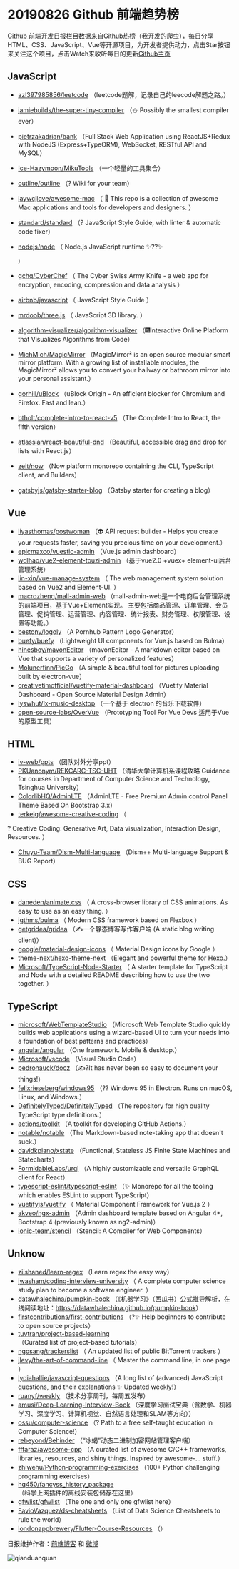 # 20190826 Github 前端趋势榜

[Github 前端开发日报](https://qdkfweb.cn/c/news)栏目数据来自[Github热榜](https://github.qdkfweb.cn/)（我开发的爬虫），每日分享HTML、CSS、JavaScript、Vue等开源项目，为开发者提供动力，点击Star按钮来关注这个项目，点击Watch来收听每日的更新[Github主页](https://github.com/kujian/githubTrending)
## JavaScript

* [azl397985856/leetcode](https://github.com/azl397985856/leetcode) （leetcode题解，记录自己的leecode解题之路。）
* [jamiebuilds/the-super-tiny-compiler](https://github.com/jamiebuilds/the-super-tiny-compiler) （⛄️ Possibly the smallest compiler ever）
* [pietrzakadrian/bank](https://github.com/pietrzakadrian/bank) （Full Stack Web Application using ReactJS+Redux with NodeJS (Express+TypeORM), WebSocket, RESTful API and MySQL）
* [Ice-Hazymoon/MikuTools](https://github.com/Ice-Hazymoon/MikuTools) （一个轻量的工具集合）
* [outline/outline](https://github.com/outline/outline) （? Wiki for your team）
* [jaywcjlove/awesome-mac](https://github.com/jaywcjlove/awesome-mac) （
         This repo is a collection of awesome Mac applications and tools for developers and designers.
      ）
* [standard/standard](https://github.com/standard/standard) （? JavaScript Style Guide, with linter &amp; automatic code fixer）
* [nodejs/node](https://github.com/nodejs/node) （
        Node.js JavaScript runtime ✨??✨

      ）
* [gchq/CyberChef](https://github.com/gchq/CyberChef) （
        The Cyber Swiss Army Knife - a web app for encryption, encoding, compression and data analysis
      ）
* [airbnb/javascript](https://github.com/airbnb/javascript) （
        JavaScript Style Guide
      ）
* [mrdoob/three.js](https://github.com/mrdoob/three.js) （
        JavaScript 3D library.
      ）
* [algorithm-visualizer/algorithm-visualizer](https://github.com/algorithm-visualizer/algorithm-visualizer) （&#x1f386;Interactive Online Platform that Visualizes Algorithms from Code）
* [MichMich/MagicMirror](https://github.com/MichMich/MagicMirror) （MagicMirror² is an open source modular smart mirror platform. With a growing list of installable modules, the MagicMirror² allows you to convert your hallway or bathroom mirror into your personal assistant.）
* [gorhill/uBlock](https://github.com/gorhill/uBlock) （uBlock Origin - An efficient blocker for Chromium and Firefox. Fast and lean.）
* [btholt/complete-intro-to-react-v5](https://github.com/btholt/complete-intro-to-react-v5) （The Complete Intro to React, the fifth version）
* [atlassian/react-beautiful-dnd](https://github.com/atlassian/react-beautiful-dnd) （Beautiful, accessible drag and drop for lists with React.js）
* [zeit/now](https://github.com/zeit/now) （Now platform monorepo containing the CLI, TypeScript client, and Builders）
* [gatsbyjs/gatsby-starter-blog](https://github.com/gatsbyjs/gatsby-starter-blog) （Gatsby starter for creating a blog）

## Vue

* [liyasthomas/postwoman](https://github.com/liyasthomas/postwoman) （&#x1f47d; API request builder - Helps you create your requests faster, saving you precious time on your development.）
* [epicmaxco/vuestic-admin](https://github.com/epicmaxco/vuestic-admin) （Vue.js admin dashboard）
* [wdlhao/vue2-element-touzi-admin](https://github.com/wdlhao/vue2-element-touzi-admin) （基于vue2.0 +vuex+ element-ui后台管理系统）
* [lin-xin/vue-manage-system](https://github.com/lin-xin/vue-manage-system) （
        The web management system solution based on Vue2 and Element-UI.
      ）
* [macrozheng/mall-admin-web](https://github.com/macrozheng/mall-admin-web) （mall-admin-web是一个电商后台管理系统的前端项目，基于Vue+Element实现。 主要包括商品管理、订单管理、会员管理、促销管理、运营管理、内容管理、统计报表、财务管理、权限管理、设置等功能。）
* [bestony/logoly](https://github.com/bestony/logoly) （A Pornhub Pattern Logo Generator）
* [buefy/buefy](https://github.com/buefy/buefy) （Lightweight UI components for Vue.js based on Bulma）
* [hinesboy/mavonEditor](https://github.com/hinesboy/mavonEditor) （mavonEditor - A markdown editor based on Vue that supports a variety of personalized features）
* [Molunerfinn/PicGo](https://github.com/Molunerfinn/PicGo) （A simple &amp; beautiful tool for pictures uploading built by electron-vue）
* [creativetimofficial/vuetify-material-dashboard](https://github.com/creativetimofficial/vuetify-material-dashboard) （Vuetify Material Dashboard - Open Source Material Design Admin）
* [lyswhut/lx-music-desktop](https://github.com/lyswhut/lx-music-desktop) （一个基于 electron 的音乐下载软件）
* [open-source-labs/OverVue](https://github.com/open-source-labs/OverVue) （Prototyping Tool For Vue Devs 适用于Vue的原型工具）

## HTML

* [iv-web/ppts](https://github.com/iv-web/ppts) （团队对外分享ppt）
* [PKUanonym/REKCARC-TSC-UHT](https://github.com/PKUanonym/REKCARC-TSC-UHT) （清华大学计算机系课程攻略 Guidance for courses in Department of Computer Science and Technology, Tsinghua University）
* [ColorlibHQ/AdminLTE](https://github.com/ColorlibHQ/AdminLTE) （AdminLTE - Free Premium Admin control Panel Theme Based On Bootstrap 3.x）
* [terkelg/awesome-creative-coding](https://github.com/terkelg/awesome-creative-coding) （
        
? Creative Coding: Generative Art, Data visualization, Interaction Design, Resources.
      ）
* [Chuyu-Team/Dism-Multi-language](https://github.com/Chuyu-Team/Dism-Multi-language) （Dism++ Multi-language Support &amp; BUG Report）

## CSS

* [daneden/animate.css](https://github.com/daneden/animate.css) （
        A cross-browser library of CSS animations. As easy to use as an easy thing.
      ）
* [jgthms/bulma](https://github.com/jgthms/bulma) （
        Modern CSS framework based on Flexbox
      ）
* [getgridea/gridea](https://github.com/getgridea/gridea) （✍️一个静态博客写作客户端 (A static blog writing client)）
* [google/material-design-icons](https://github.com/google/material-design-icons) （
        Material Design icons by Google
      ）
* [theme-next/hexo-theme-next](https://github.com/theme-next/hexo-theme-next) （Elegant and powerful theme for Hexo.）
* [Microsoft/TypeScript-Node-Starter](https://github.com/Microsoft/TypeScript-Node-Starter) （
        A starter template for TypeScript and Node with a detailed README describing how to use the two together.
      ）

## TypeScript

* [microsoft/WebTemplateStudio](https://github.com/microsoft/WebTemplateStudio) （Microsoft Web Template Studio quickly builds web applications using a wizard-based UI to turn your needs into a foundation of best patterns and practices）
* [angular/angular](https://github.com/angular/angular) （One framework. Mobile &amp; desktop.）
* [Microsoft/vscode](https://github.com/Microsoft/vscode) （Visual Studio Code）
* [pedronauck/docz](https://github.com/pedronauck/docz) （✍?It has never been so easy to document your things!）
* [felixrieseberg/windows95](https://github.com/felixrieseberg/windows95) （?? Windows 95 in Electron. Runs on macOS, Linux, and Windows.）
* [DefinitelyTyped/DefinitelyTyped](https://github.com/DefinitelyTyped/DefinitelyTyped) （The repository for high quality TypeScript type definitions.）
* [actions/toolkit](https://github.com/actions/toolkit) （A toolkit for developing GitHub Actions.）
* [notable/notable](https://github.com/notable/notable) （The Markdown-based note-taking app that doesn't suck.）
* [davidkpiano/xstate](https://github.com/davidkpiano/xstate) （Functional, Stateless JS Finite State Machines and Statecharts）
* [FormidableLabs/urql](https://github.com/FormidableLabs/urql) （A highly customizable and versatile GraphQL client for React）
* [typescript-eslint/typescript-eslint](https://github.com/typescript-eslint/typescript-eslint) （✨ Monorepo for all the tooling which enables ESLint to support TypeScript）
* [vuetifyjs/vuetify](https://github.com/vuetifyjs/vuetify) （
        Material Component Framework for Vue.js 2
      ）
* [akveo/ngx-admin](https://github.com/akveo/ngx-admin) （Admin dashboard template based on Angular 4+, Bootstrap 4 (previously known as ng2-admin)）
* [ionic-team/stencil](https://github.com/ionic-team/stencil) （Stencil: A Compiler for Web Components）

## Unknow

* [ziishaned/learn-regex](https://github.com/ziishaned/learn-regex) （Learn regex the easy way）
* [jwasham/coding-interview-university](https://github.com/jwasham/coding-interview-university) （
        A complete computer science study plan to become a software engineer.
      ）
* [datawhalechina/pumpkin-book](https://github.com/datawhalechina/pumpkin-book) （《机器学习》（西瓜书）公式推导解析，在线阅读地址：<a href="https://datawhalechina.github.io/pumpkin-book" rel="nofollow">https://datawhalechina.github.io/pumpkin-book</a>）
* [firstcontributions/first-contributions](https://github.com/firstcontributions/first-contributions) （?✨ Help beginners to contribute to open source projects）
* [tuvtran/project-based-learning](https://github.com/tuvtran/project-based-learning) （Curated list of project-based tutorials）
* [ngosang/trackerslist](https://github.com/ngosang/trackerslist) （
        An updated list of public BitTorrent trackers
      ）
* [jlevy/the-art-of-command-line](https://github.com/jlevy/the-art-of-command-line) （
        Master the command line, in one page
      ）
* [lydiahallie/javascript-questions](https://github.com/lydiahallie/javascript-questions) （A long list of (advanced) JavaScript questions, and their explanations ✨ Updated weekly!）
* [ruanyf/weekly](https://github.com/ruanyf/weekly) （技术分享周刊，每周五发布）
* [amusi/Deep-Learning-Interview-Book](https://github.com/amusi/Deep-Learning-Interview-Book) （深度学习面试宝典（含数学、机器学习、深度学习、计算机视觉、自然语言处理和SLAM等方向））
* [ossu/computer-science](https://github.com/ossu/computer-science) （? Path to a free self-taught education in Computer Science!）
* [rebeyond/Behinder](https://github.com/rebeyond/Behinder) （“冰蝎”动态二进制加密网站管理客户端）
* [fffaraz/awesome-cpp](https://github.com/fffaraz/awesome-cpp) （A curated list of awesome C/C++ frameworks, libraries, resources, and shiny things. Inspired by awesome-... stuff.）
* [zhiwehu/Python-programming-exercises](https://github.com/zhiwehu/Python-programming-exercises) （100+ Python challenging programming exercises）
* [hq450/fancyss_history_package](https://github.com/hq450/fancyss_history_package) （科学上网插件的离线安装包储存在这里）
* [gfwlist/gfwlist](https://github.com/gfwlist/gfwlist) （The one and only one gfwlist here）
* [FavioVazquez/ds-cheatsheets](https://github.com/FavioVazquez/ds-cheatsheets) （List of Data Science Cheatsheets to rule the world）
* [londonappbrewery/Flutter-Course-Resources](https://github.com/londonappbrewery/Flutter-Course-Resources) （）


日报维护作者：[前端博客](https://qdkfweb.cn/) 和 [微博](https://qdkfweb.cn/go/weibo)

![qianduanquan](https://user-images.githubusercontent.com/3055447/38468989-651132ac-3b80-11e8-8e6b-15122322a9d7.png)